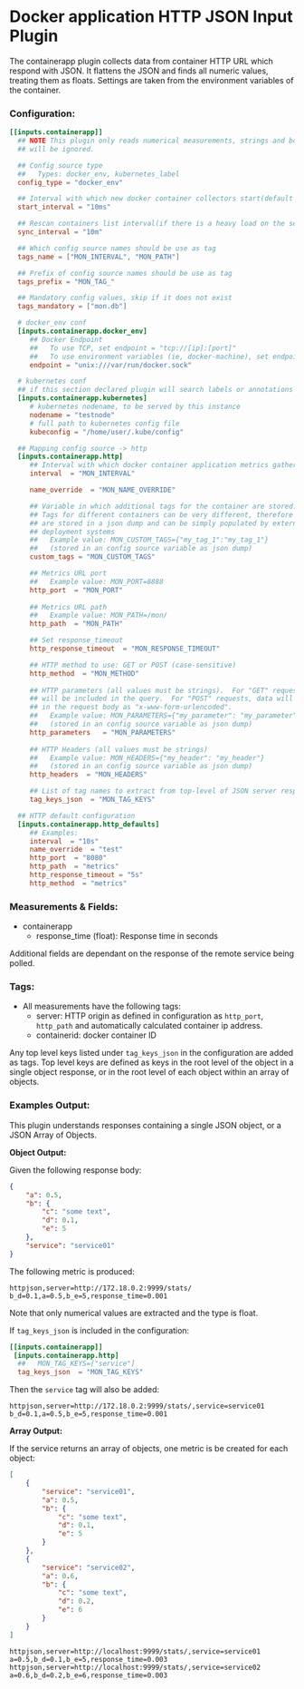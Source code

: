 # Docker application HTTP JSON Input Plugin

The containerapp plugin collects data from container HTTP URL which respond with JSON.
It flattens the JSON and finds all numeric values, treating them as floats.
Settings are taken from the environment variables of the container.


### Configuration:

```toml
[[inputs.containerapp]]
  ## NOTE This plugin only reads numerical measurements, strings and booleans
  ## will be ignored.

  ## Config source type
  ##   Types: docker_env, kubernetes_label
  config_type = "docker_env"

  ## Interval with which new docker container collectors start(default 10ms)
  start_interval = "10ms"

  ## Rescan containers list interval(if there is a heavy load on the server, not always the messages come through the event api)
  sync_interval = "10m"

  ## Which config source names should be use as tag
  tags_name = ["MON_INTERVAL", "MON_PATH"]

  ## Prefix of config source names should be use as tag
  tags_prefix = "MON_TAG_"

  ## Mandatory config values, skip if it does not exist
  tags_mandatory = ["mon.db"]

  # docker_env conf
  [inputs.containerapp.docker_env]
     ## Docker Endpoint
     ##   To use TCP, set endpoint = "tcp://[ip]:[port]"
     ##   To use environment variables (ie, docker-machine), set endpoint = "ENV"
     endpoint = "unix:///var/run/docker.sock"

  # kubernetes conf
  ## if this section declared plugin will search labels or annotations in k8s pods
  [inputs.containerapp.kubernetes]
     # kubernetes nodename, to be served by this instance 
     nodename = "testnode" 
     # full path to kubernetes config file
     kubeconfig = "/home/user/.kube/config"

  ## Mapping config source -> http
  [inputs.containerapp.http]
     ## Interval with which docker container application metrics gather
     interval  = "MON_INTERVAL"

     name_override  = "MON_NAME_OVERRIDE"

     ## Variable in which additional tags for the container are stored.
     ## Tags for different containers can be very different, therefore some of them 
     ## are stored in a json dump and can be simply populated by external container 
     ## deployment systems
     ##   Example value: MON_CUSTOM_TAGS={"my_tag_1":"my_tag_1"}
     ##   (stored in an config source variable as json dump)
     custom_tags = "MON_CUSTOM_TAGS"

     ## Metrics URL port
     ##   Example value: MON_PORT=8888
     http_port  = "MON_PORT"
	 
     ## Metrics URL path
     ##   Example value: MON_PATH=/mon/
     http_path  = "MON_PATH"

     ## Set response_timeout
     http_response_timeout  = "MON_RESPONSE_TIMEOUT"

     ## HTTP method to use: GET or POST (case-sensitive)
     http_method  = "MON_METHOD"
  
     ## HTTP parameters (all values must be strings).  For "GET" requests, data
     ## will be included in the query.  For "POST" requests, data will be included
     ## in the request body as "x-www-form-urlencoded".
     ##   Example value: MON_PARAMETERS={"my_parameter": "my_parameter"}
     ##   (stored in an config source variable as json dump)
     http_parameters   = "MON_PARAMETERS"
  
     ## HTTP Headers (all values must be strings)
     ##   Example value: MON_HEADERS={"my_header": "my_header"}  
     ##   (stored in an config source variable as json dump)
     http_headers  = "MON_HEADERS"

     ## List of tag names to extract from top-level of JSON server response
     tag_keys_json  = "MON_TAG_KEYS"

  ## HTTP default configuration
  [inputs.containerapp.http_defaults]
     ## Examples:
     interval  = "10s"
     name_override  = "test"
     http_port  = "8080"
     http_path  = "metrics"
     http_response_timeout = "5s"
     http_method  = "metrics"
```

### Measurements & Fields:

- containerapp
	- response_time (float): Response time in seconds

Additional fields are dependant on the response of the remote service being polled.

### Tags:

- All measurements have the following tags:
	- server: HTTP origin as defined in configuration as `http_port`, `http_path` and automatically calculated container ip address.
    - containerid: docker container ID

Any top level keys listed under `tag_keys_json` in the configuration are added as tags.  Top level keys are defined as keys in the root level of the object in a single object response, or in the root level of each object within an array of objects.


### Examples Output:

This plugin understands responses containing a single JSON object, or a JSON Array of Objects.

**Object Output:**

Given the following response body:
```json
{
    "a": 0.5,
    "b": {
        "c": "some text",
        "d": 0.1,
        "e": 5
    },
    "service": "service01"
}
```
The following metric is produced:

`httpjson,server=http://172.18.0.2:9999/stats/ b_d=0.1,a=0.5,b_e=5,response_time=0.001`

Note that only numerical values are extracted and the type is float.

If `tag_keys_json` is included in the configuration:

```toml
[[inputs.containerapp]]
 [inputs.containerapp.http]
  ##   MON_TAG_KEYS=["service"] 
  tag_keys_json  = "MON_TAG_KEYS"
```

Then the `service` tag will also be added:

`httpjson,server=http://172.18.0.2:9999/stats/,service=service01 b_d=0.1,a=0.5,b_e=5,response_time=0.001`

**Array Output:**

If the service returns an array of objects, one metric is be created for each object:

```json
[
    {
        "service": "service01",
        "a": 0.5,
        "b": {
            "c": "some text",
            "d": 0.1,
            "e": 5
        }
    },
    {
        "service": "service02",
        "a": 0.6,
        "b": {
            "c": "some text",
            "d": 0.2,
            "e": 6
        }
    }
]
```

`httpjson,server=http://localhost:9999/stats/,service=service01 a=0.5,b_d=0.1,b_e=5,response_time=0.003`
`httpjson,server=http://localhost:9999/stats/,service=service02 a=0.6,b_d=0.2,b_e=6,response_time=0.003`
